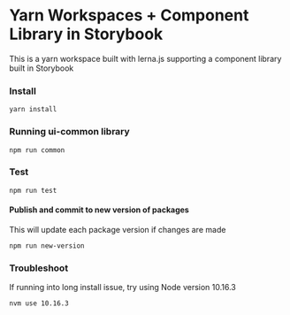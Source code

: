# Yarn Workspaces + Component Library in Storybook

This is a yarn workspace built with lerna.js supporting a component library built in Storybook

### Install
```
yarn install
```
### Running ui-common library
```
npm run common
```

### Test
```
npm run test
```

#### Publish and commit to new version of packages
This will update each package version if changes are made
```
npm run new-version
```


### Troubleshoot
If running into long install issue, try using Node version 10.16.3
```
nvm use 10.16.3
```
